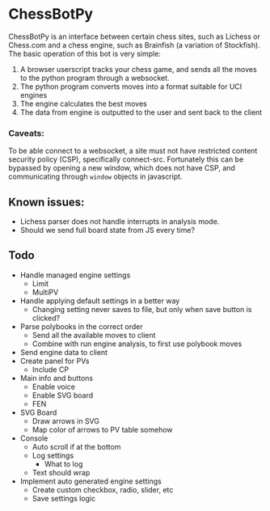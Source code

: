 # ChessBotPy

ChessBotPy is an interface between certain chess sites, such as Lichess or Chess.com and a chess engine, such as Brainfish (a variation of Stockfish).
The basic operation of this bot is very simple:

1. A browser userscript tracks your chess game, and sends all the moves to the python program through a websocket.
2. The python program converts moves into a format suitable for UCI engines
3. The engine calculates the best moves
4. The data from engine is outputted to the user and sent back to the client

### Caveats:

To be able connect to a websocket, a site must not have restricted content security policy (CSP), specifically connect-src. Fortunately this can be bypassed by opening a new window, which does not have CSP, and communicating through `window` objects in javascript.

## Known issues:

-   Lichess parser does not handle interrupts in analysis mode.
-   Should we send full board state from JS every time?

## Todo

-   Handle managed engine settings
    -   Limit
    -   MultiPV
-   Handle applying default settings in a better way
    -   Changing setting never saves to file, but only when save button is clicked?
-   Parse polybooks in the correct order
    -   Send all the available moves to client
    -   Combine with run engine analysis, to first use polybook moves
-   Send engine data to client
-   Create panel for PVs
    -   Include CP
-   Main info and buttons
    -   Enable voice
    -   Enable SVG board
    -   FEN
-   SVG Board
    -   Draw arrows in SVG
    -   Map color of arrows to PV table somehow
-   Console
    -   Auto scroll if at the bottom
    -   Log settings
        -   What to log
    -   Text should wrap
-   Implement auto generated engine settings
    -   Create custom checkbox, radio, slider, etc
    -   Save settings logic
